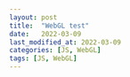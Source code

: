 ```yaml
---
layout: post
title:  "WebGL test"
date:   2022-03-09
last_modified_at: 2022-03-09
categories: [JS, WebGL]
tags: [JS, WebGL]
---
```


<canvas id='glcanvas' width='640' height='480'></canvas>
<script src="https://cdnjs.cloudflare.com/ajax/libs/gl-matrix/3.4.2/gl-matrix-min.js" integrity="sha512-eV9ExyTa3b+YHr99IBTYpwk4wbgDMDlfW8uTxhywO8dWb810fGUSKDgHhEv1fAqmJT4jyYnt1iWWMW4FRxeQOQ==" crossorigin="anonymous" referrerpolicy="no-referrer"></script>
<script src="/assets/script/webgl-test.js"/>